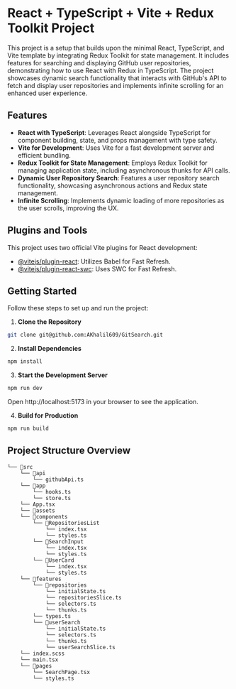 # React + TypeScript + Vite + Redux Toolkit Project

This project is a setup that builds upon the minimal React, TypeScript, and Vite template by integrating Redux Toolkit for state management. It includes features for searching and displaying GitHub user repositories, demonstrating how to use React with Redux in TypeScript. The project showcases dynamic search functionality that interacts with GitHub's API to fetch and display user repositories and implements infinite scrolling for an enhanced user experience.

## Features

- **React with TypeScript**: Leverages React alongside TypeScript for component building, state, and props management with type safety.
- **Vite for Development**: Uses Vite for a fast development server and efficient bundling.
- **Redux Toolkit for State Management**: Employs Redux Toolkit for managing application state, including asynchronous thunks for API calls.
- **Dynamic User Repository Search**: Features a user repository search functionality, showcasing asynchronous actions and Redux state management.
- **Infinite Scrolling**: Implements dynamic loading of more repositories as the user scrolls, improving the UX.

## Plugins and Tools

This project uses two official Vite plugins for React development:

- [@vitejs/plugin-react](https://github.com/vitejs/vite-plugin-react/blob/main/packages/plugin-react/README.md): Utilizes Babel for Fast Refresh.
- [@vitejs/plugin-react-swc](https://github.com/vitejs/vite-plugin-react-swc): Uses SWC for Fast Refresh.

## Getting Started

Follow these steps to set up and run the project:

1. **Clone the Repository**

```bash
git clone git@github.com:AKhalil609/GitSearch.git
```

2. **Install Dependencies**

```bash
npm install
```

3. **Start the Development Server**

```bash
npm run dev
```

Open http://localhost:5173 in your browser to see the application.

4. **Build for Production**

```bash
npm run build
```

## Project Structure Overview

```
└── 📁src
    └── 📁api
        └── githubApi.ts
    └── 📁app
        └── hooks.ts
        └── store.ts
    └── App.tsx
    └── 📁assets
    └── 📁components
        └── 📁RepositoriesList
            └── index.tsx
            └── styles.ts
        └── 📁SearchInput
            └── index.tsx
            └── styles.ts
        └── 📁UserCard
            └── index.tsx
            └── styles.ts
    └── 📁features
        └── 📁repositories
            └── initialState.ts
            └── repositoriesSlice.ts
            └── selectors.ts
            └── thunks.ts
        └── types.ts
        └── 📁userSearch
            └── initialState.ts
            └── selectors.ts
            └── thunks.ts
            └── userSearchSlice.ts
    └── index.scss
    └── main.tsx
    └── 📁pages
        └── SearchPage.tsx
        └── styles.ts
```
